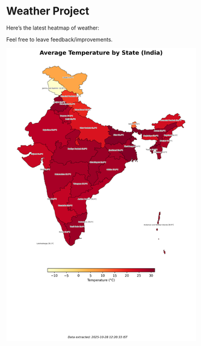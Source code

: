 # Weather Project

Here’s the latest heatmap of weather:

Feel free to leave feedback/improvements.

![India Heatmap](docs/assets/india_heatmap.png?v=0067BB)
